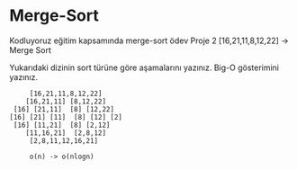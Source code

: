 # Merge-Sort
Kodluyoruz eğitim kapsamında merge-sort ödev
Proje 2 [16,21,11,8,12,22] -> Merge Sort

Yukarıdaki dizinin sort türüne göre aşamalarını yazınız. Big-O gösterimini yazınız.

         [16,21,11,8,12,22]
        [16,21,11] [8,12,22]
     [16] [21,11]  [8] [12,22]
    [16] [21] [11]  [8] [12] [2]
     [16] [11,21]  [8] [2,12]
        [11,16,21]  [2,8,12]
         [2,8,11,12,16,21]

         o(n) -> o(nlogn)
